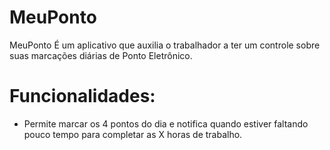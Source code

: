 MeuPonto
==========

MeuPonto É um aplicativo que auxilia o trabalhador a ter um controle sobre suas marcações diárias de Ponto Eletrônico.

Funcionalidades:
================

* Permite marcar os 4 pontos do dia e notifica quando estiver faltando pouco tempo para completar as X horas de trabalho.

